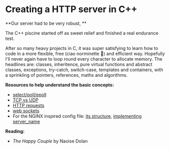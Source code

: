 # Creating a HTTP server in C++



**Our server had to be very robust, **

The C++ piscine started off as sweet relief and finished a real endurance test.

After so many heavy projects in C, it was super satisfying to learn how to code in a more flexible, free (ciao norminette :wave:) and efficient way. Hopefully I'll never again have to loop round every character to allocate memory. The headlines are: classes, inheritence, pure virtual functions and abstract classes, exceptions, try-catch, switch-case, templates and containers, with a sprinkling of pointers, references, maths and algorithms.


**Resources to help understand the basic concepts:**
- [select/poll/epoll](https://www.youtube.com/watch?v=H9N_l85TpnI)
- [TCP vs UDP](https://www.youtube.com/watch?v=uwoD5YsGACg)
- [HTTP requests](https://www.youtube.com/watch?v=-Zea7GB2OwA)
- [web sockets](https://www.youtube.com/watch?v=pnj3Jbho5Ck)
- For the NGINX inspired config file: [its structure](http://nginx.org/en/docs/beginners_guide.html), [implementing server_name](https://statuslist.app/nginx/server_name/)

**Reading:**
- _The Happy Couple_ by Naoise Dolan
